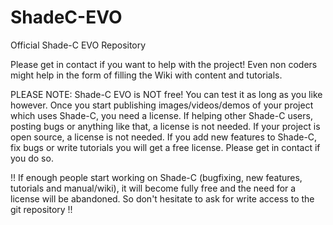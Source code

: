 ShadeC-EVO
==========

Official Shade-C EVO Repository

Please get in contact if you want to help with the project! Even non coders might help in the form of filling the Wiki with content and tutorials.


PLEASE NOTE:
Shade-C EVO is NOT free!
You can test it as long as you like however.
Once you start publishing images/videos/demos of your project which uses Shade-C, you need a license.
If helping other Shade-C users, posting bugs or anything like that, a license is not needed.
If your project is open source, a license is not needed.
If you add new features to Shade-C, fix bugs or write tutorials you will get a free license. Please get in contact if you do so.

!! If enough people start working on Shade-C (bugfixing, new features, tutorials and manual/wiki), it will become fully free and the need for a license will be abandoned. So don't hesitate to ask for write access to the git repository !!
